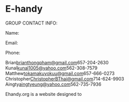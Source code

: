 # E-handy


GROUP CONTACT INFO:

Name:<p>Email:</p><p>Phone:</p>
Brian<tab><tab><tab>brianthongpham@gmail.com<tab><tab><tab><tab><tab><tab>657-204-2630
Kunal<tab><tab><tab>kunal1005@yahoo.com<tab><tab><tab><tab><tab><tab>562-308-7579
Matthew<tab><tab><tab>tokamakuyokuu@gmail.com<tab><tab><tab><tab><tab><tab>657-666-0273
Christopher<tab><tab><tab>ChristopherBThai@gmail.com<tab><tab><tab><tab><tab><tab>714-624-9903
Aingty<tab><tab><tab>aingtyeung@yahoo.com<tab><tab><tab><tab><tab><tab>562-735-7936



Ehandy.org is a website designed to 
